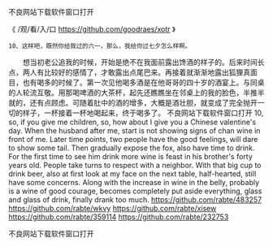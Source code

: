 
不良网站下载软件窗口打开




《 /观/看/入/口  https://github.com/goodraes/xotr 》




	10、这样吧，既然你给我过的六一，那么，我给你过七夕怎么样啊。
　　想当初老公追我的时候，开始是绝不在我面前露出馋酒的样子的。后来时间长点，两人有比较好的感情了，才敢露出点尾巴来。再接着就渐渐地露出狐狸真面目，也有喝多的时候了。第一次见他喝多酒是在他哥哥的四十岁的酒宴上。与同桌的人轮流互敬。用那喝啤酒的大茶杯，起先还瞧瞧坐在邻桌上的我的脸色，半推半就的，还有点顾虑。可随着肚中的酒的增多，大概是酒壮胆，就变成了完全抛开一切的样子，一杯接着一杯地喝起来，终于喝多了。
不良网站下载软件窗口打开
10, so, if you give me children, so, how about I give you a Chinese valentine's day.
When the husband after me, start is not showing signs of chan wine in front of me.
Later time points, two people have the good feelings, will dare to show some tail.
Then gradually expose the fox, also have time to drink.
For the first time to see him drink more wine is feast in his brother's forty years old.
People take turns to respect with a neighbor.
With that big cup to drink beer, also at first look at my face on the next table, half-hearted, still have some concerns.
Along with the increase in wine in the belly, probably is a wine of good courage, becomes completely put aside everything, glass and glass of drink, finally drank too much.
https://github.com/rabte/483257
https://github.com/rabte/wkvy
https://github.com/rabte/xisew
https://github.com/rabte/359114
https://github.com/rabte/232753





不良网站下载软件窗口打开
